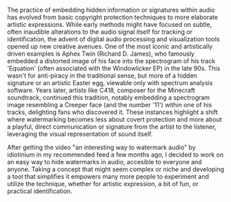 The practice of embedding hidden information or signatures within audio has evolved from basic copyright protection techniques to more elaborate artistic expressions. While early methods might have focused on subtle, often inaudible alterations to the audio signal itself for tracking or identification, the advent of digital audio processing and visualization tools opened up new creative avenues. One of the most iconic and artistically driven examples is Aphex Twin (Richard D. James), who famously embedded a distorted image of his face into the spectrogram of his track 'Equation' (often associated with the Windowlicker EP) in the late 90s. This wasn't for anti-piracy in the traditional sense, but more of a hidden signature or an artistic Easter egg, viewable only with spectrum analysis software. Years later, artists like C418, composer for the Minecraft soundtrack, continued this tradition, notably embedding a spectrogram image resembling a Creeper face (and the number '11') within one of his tracks, delighting fans who discovered it. These instances highlight a shift where watermarking becomes less about covert protection and more about a playful, direct communication or signature from the artist to the listener, leveraging the visual representation of sound itself.

After getting the video "an interesting way to watermark audio" by idiotinium in my recommended feed a few months ago, I decided to work on an easy way to hide watermarks in audio, accesible to everyone and anyone. Taking a concept that might seem complex or niche and developing a tool that simplifies it empowers many more people to experiment and utilize the technique, whether for artistic expression, a bit of fun, or practical identification.
